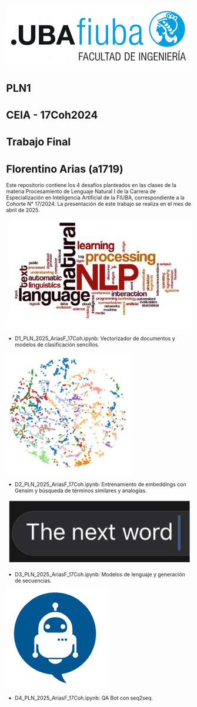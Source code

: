 ![Logo FIUBA](images/logoFIUBA.jpg)
# PLN1
# CEIA - 17Coh2024
# Trabajo Final
# Florentino Arias (a1719)
Este repositorio contiene los 4 desafíos planteados en las clases de la materia Procesamiento de Lenguaje Natural I de la Carrera de Especialización en Inteligencia Artificial de la FIUBA, correspondiente a la Cohorte N° 17/2024.
La presentación de este trabajo se realiza en el mes de abril de 2025.

![D1](images/d1.png)
* D1_PLN_2025_AriasF_17Coh.ipynb: Vectorizador de documentos y modelos de clasificación sencillos.

![D2](images/d2.png)
* D2_PLN_2025_AriasF_17Coh.ipynb: Entrenamiento de embeddings con Gensim y búsqueda de términos similares y analogías.

![D3](images/d3.png)
* D3_PLN_2025_AriasF_17Coh.ipynb: Modelos de lenguaje y generación de secuencias.

![D4](images/d4.png)
* D4_PLN_2025_AriasF_17Coh.ipynb: QA Bot con seq2seq.
